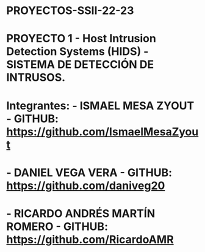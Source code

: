 # PROYECTOS-SSII-22-23

# PROYECTO 1 - Host Intrusion Detection Systems (HIDS) -  SISTEMA	DE	DETECCIÓN	DE	INTRUSOS.

# Integrantes: - ISMAEL MESA ZYOUT - GITHUB: https://github.com/IsmaelMesaZyout
#              - DANIEL VEGA VERA - GITHUB: https://github.com/daniveg20
#              - RICARDO ANDRÉS MARTÍN ROMERO - GITHUB: https://github.com/RicardoAMR